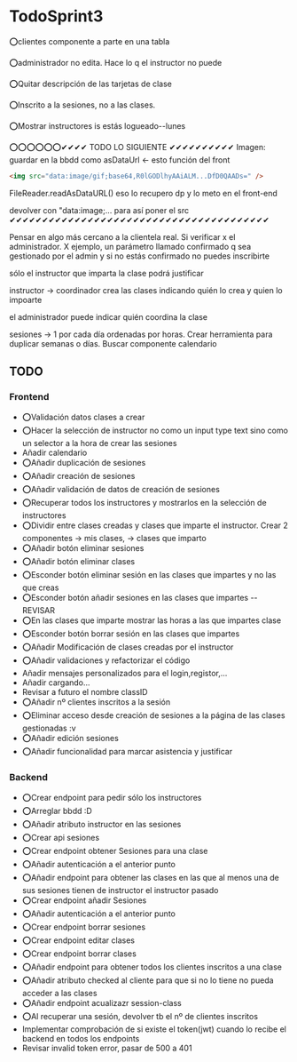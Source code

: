 # TodoSprint3

⭕clientes componente a parte en una tabla

⭕administrador no edita. Hace lo q el instructor no puede

⭕Quitar descripción de las tarjetas de clase

⭕Inscrito a la sesiones, no a las clases.

⭕Mostrar instructores is estás logueado--lunes

⭕⭕⭕⭕⭕⭕✔✔✔✔ TODO LO SIGUIENTE ✔✔✔✔✔✔✔✔✔✔
Imagen: guardar en la bbdd como asDataUrl <- esto función del front

```html
<img src="data:image/gif;base64,R0lGODlhyAAiALM...DfD0QAADs=" />
```

FileReader.readAsDataURL()
eso lo recupero dp y lo meto en el front-end

devolver con "data:image;... para así poner el src
✔✔✔✔✔✔✔✔✔✔✔✔✔✔✔✔✔✔✔✔✔✔✔✔✔✔✔✔✔✔✔✔✔✔✔✔✔✔✔✔  

Pensar en algo más cercano a la clientela real. Si verificar x el administrador. X ejemplo, un parámetro llamado confirmado q sea gestionado por el admin y si no estás confirmado no puedes inscribirte

sólo el instructor que imparta la clase podrá justificar

instructor -> coordinador crea las clases indicando quién lo crea y quien lo impoarte

el administrador puede indicar quién coordina la clase

sesiones -> 1 por cada día ordenadas por horas. Crear herramienta para duplicar semanas o días.
Buscar componente calendario

## TODO

### Frontend

- ⭕Validación datos clases a crear
- ⭕Hacer la selección de instructor no como un input type text sino como un selector a la hora de crear las sesiones
- Añadir calendario
- ⭕Añadir duplicación de sesiones
- ⭕Añadir creación de sesiones
- ⭕Añadir validación de datos de creación de sesiones
- ⭕Recuperar todos los instructores y mostrarlos en la selección de instructores
- ⭕Dividir entre clases creadas y clases que imparte el instructor. Crear 2 componentes -> mis clases, -> clases que imparto
- ⭕Añadir botón eliminar sesiones
- ⭕Añadir botón eliminar clases
- ⭕Esconder botón eliminar sesión en las clases que impartes y no las que creas
- ⭕Esconder botón añadir sesiones en las clases que impartes --REVISAR
- ⭕En las clases que imparte mostrar las horas a las que impartes clase
- ⭕Esconder botón borrar sesión en las clases que impartes
- ⭕Añadir Modificación de clases creadas por el instructor
- ⭕Añadir validaciones y refactorizar el código
- Añadir mensajes personalizados para el login,registor,...
- Añadir cargando...
- Revisar a futuro el nombre classID
- ⭕Añadir nº clientes inscritos a la sesión
- ⭕Eliminar acceso desde creación de sesiones a la página de las clases gestionadas :v
- ⭕Añadir edición sesiones
- ⭕Añadir funcionalidad para marcar asistencia y justificar
  
### Backend

- ⭕Crear endpoint para pedir sólo los instructores
- ⭕Arreglar bbdd :D
- ⭕Añadir atributo instructor en las sesiones
- ⭕Crear api sesiones
- ⭕Crear endpoint obtener Sesiones para una clase
- ⭕Añadir autenticación a el anterior punto
- ⭕Añadir endpoint para obtener las clases en las que al menos una de sus sesiones tienen de instructor el instructor pasado
- ⭕Crear endpoint añadir Sesiones
- ⭕Añadir autenticación a el anterior punto
- ⭕Crear endpoint borrar sesiones
- ⭕Crear endpoint editar clases
- ⭕Crear endpoint borrar clases
- ⭕Añadir endpoint para obtener todos los clientes inscritos a una clase
- ⭕Añadir atributo checked al cliente para que si no lo tiene no pueda acceder a las clases
- ⭕Añadir endpoint acualizazr session-class
- ⭕Al recuperar una sesión, devolver tb el nº de clientes inscritos
- Implementar comprobación de si existe el token(jwt) cuando lo recibe el backend en todos los endpoints
- Revisar invalid token error, pasar de 500 a 401
